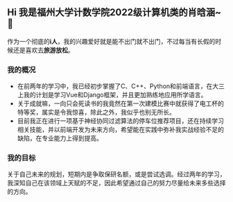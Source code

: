 ## Hi 我是福州大学计数学院2022级计算机类的肖晗涵~ 👋

作为一个彻底的**i人**，我的兴趣爱好就是能不出门就不出门，不过每当有长假的时候还是喜欢去**旅游放松**。
### 我的概况 
* 在前两年的学习中，我已经初步掌握了C、C++、Python和前端语言，在大三上我的计划是学习Vue和Django框架，并且更加熟练地应用所学语言。
* 关于成就嘛，一向只会死读书的我竟然在第一次建模比赛中就获得了电工杯的特等奖，属实是令我惊喜，除此之外，我似乎也别无所长。
* 目前我正在进行一项基于神经协同过滤算法的停车位推荐项目，还在持续学习相关技能，并以前端开发为未来方向，希望能在实践中弥补我实战经验不足的缺陷，在专业能力上得到提高。
### 我的目标
关于自己未来的规划，短期内是争取保研名额，或是尝试选调。经过两年的学习，我深知自己在该领域上天赋的不足，因此希望通过自己的努力尽量给未来多些选择的方向。









<!--
**wudaohuanyu/wudaohuanyu** is a ✨ _special_ ✨ repository because its `README.md` (this file) appears on your GitHub profile.

Here are some ideas to get you started:

- 🔭 I’m currently working on ...
- 🌱 I’m currently learning ...
- 👯 I’m looking to collaborate on ...
- 🤔 I’m looking for help with ...
- 💬 Ask me about ...
- 📫 How to reach me: ...
- 😄 Pronouns: ...
- ⚡ Fun fact: ...
-->
